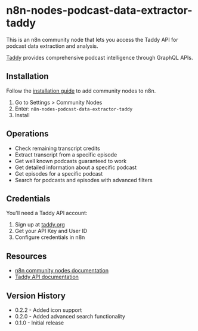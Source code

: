 # n8n-nodes-podcast-data-extractor-taddy

This is an n8n community node that lets you access the Taddy API for podcast data extraction and analysis.

[Taddy](https://taddy.org) provides comprehensive podcast intelligence through GraphQL APIs.

## Installation

Follow the [installation guide](https://docs.n8n.io/integrations/community-nodes/installation/) to add community nodes to n8n.

1. Go to Settings > Community Nodes
2. Enter: `n8n-nodes-podcast-data-extractor-taddy`
3. Install

## Operations

* Check remaining transcript credits
* Extract transcript from a specific episode  
* Get well known podcasts guaranteed to work
* Get detailed information about a specific podcast
* Get episodes for a specific podcast
* Search for podcasts and episodes with advanced filters

## Credentials

You'll need a Taddy API account:
1. Sign up at [taddy.org](https://taddy.org)
2. Get your API Key and User ID
3. Configure credentials in n8n

## Resources

* [n8n community nodes documentation](https://docs.n8n.io/integrations/community-nodes/)
* [Taddy API documentation](https://taddy.org/developers/docs)

## Version History

* 0.2.2 - Added icon support
* 0.2.0 - Added advanced search functionality
* 0.1.0 - Initial release
